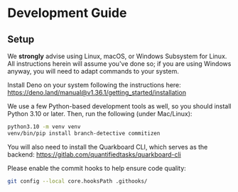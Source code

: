 # Development Guide

## Setup

We **strongly** advise using Linux, macOS, or Windows Subsystem for Linux. All
instructions herein will assume you've done so; if you are using Windows anyway,
you will need to adapt commands to your system.

Install Deno on your system following the instructions here:
https://deno.land/manual@v1.36.1/getting_started/installation

We use a few Python-based development tools as well, so you should install
Python 3.10 or later. Then, run the following (under Mac/Linux):

```bash
python3.10 -m venv venv
venv/bin/pip install branch-detective commitizen
```

You will also need to install the Quarkboard CLI, which serves as the backend:
https://gitlab.com/quantifiedtasks/quarkboard-cli

Please enable the commit hooks to help ensure code quality:

```bash
git config --local core.hooksPath .githooks/
```
